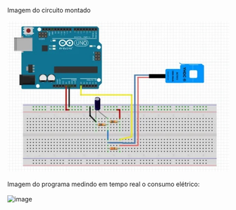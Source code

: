 Imagem do circuito montado
</br>
</br>
<img src="/img/Circuito-protoboard-monitor-corrente-arduino.jpg">
</br>
</br>
Imagem do programa medindo em tempo real o consumo elétrico:
</br>
</br>
![image](https://github.com/ThiagoLira19/arduino-amperimetro/assets/90116623/4671b3a0-40b1-485b-ad74-8922acc20fdf)
